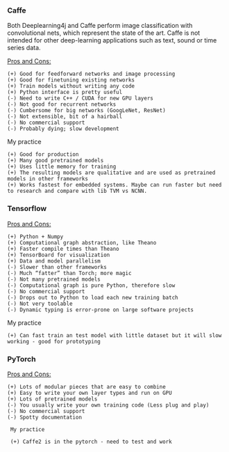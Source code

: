 ### Caffe

  Both Deeplearning4j and Caffe perform image classification with convolutional nets, which represent the state of the art.
  Caffe is not intended for other deep-learning applications such as text, sound or time series data.
  
  [ Pros and Cons:](https://skymind.ai/wiki/comparison-frameworks-dl4j-tensorflow-pytorch)

    (+) Good for feedforward networks and image processing
    (+) Good for finetuning existing networks
    (+) Train models without writing any code
    (+) Python interface is pretty useful
    (-) Need to write C++ / CUDA for new GPU layers
    (-) Not good for recurrent networks
    (-) Cumbersome for big networks (GoogLeNet, ResNet)
    (-) Not extensible, bit of a hairball
    (-) No commercial support
    (-) Probably dying; slow development
    
  My practice
  
    (+) Good for production
    (+) Many good pretrained models
    (+) Uses little memory for training
    (+) The resulting models are qualitative and are used as pretrained models in other frameworks
    (+) Works fastest for embedded systems. Maybe can run faster but need to research and compare with lib TVM vs NCNN.
    
    

### Tensorflow

  [ Pros and Cons:](https://skymind.ai/wiki/comparison-frameworks-dl4j-tensorflow-pytorch)

    (+) Python + Numpy
    (+) Computational graph abstraction, like Theano
    (+) Faster compile times than Theano
    (+) TensorBoard for visualization
    (+) Data and model parallelism
    (-) Slower than other frameworks
    (-) Much “fatter” than Torch; more magic
    (-) Not many pretrained models
    (-) Computational graph is pure Python, therefore slow
    (-) No commercial support
    (-) Drops out to Python to load each new training batch
    (-) Not very toolable
    (-) Dynamic typing is error-prone on large software projects
    
   My practice
   
    (+) Can fast train an test model with little dataset but it will slow working - good for prototyping


### PyTorch

[ Pros and Cons:](https://skymind.ai/wiki/comparison-frameworks-dl4j-tensorflow-pytorch)

    (+) Lots of modular pieces that are easy to combine
    (+) Easy to write your own layer types and run on GPU
    (+) Lots of pretrained models
    (-) You usually write your own training code (Less plug and play)
    (-) No commercial support
    (-) Spotty documentation
    
     My practice
     
     (+) Caffe2 is in the pytorch - need to test and work

